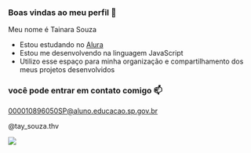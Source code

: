 ### Boas vindas ao meu perfil 💙

Meu nome é Tainara Souza

- Estou estudando no [Alura](https://www.alura.com.br)
- Estou me desenvolvendo na linguagem JavaScript
- Utilizo esse espaço para minha organização e compartilhamento dos meus projetos desenvolvidos

### você pode entrar em contato comigo 📫 

000010896050SP@aluno.educacao.sp.gov.br

@tay_souza.thv

![](https://media.tenor.com/fpTPMWRwUcIAAAAM/bts-ok.gif)
